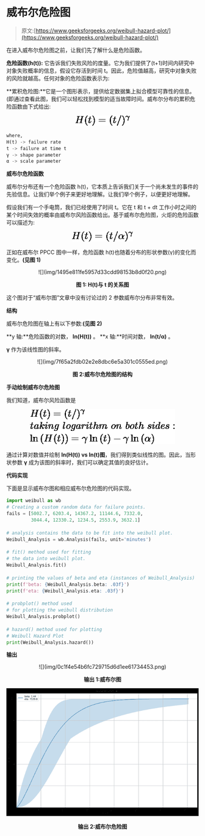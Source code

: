 # 威布尔危险图

> 原文:[https://www.geeksforgeeks.org/weibull-hazard-plot/](https://www.geeksforgeeks.org/weibull-hazard-plot/)

在进入威布尔危险图之前，让我们先了解什么是危险函数。

**危险函数(h(t)):** 它告诉我们失败风险的度量。它为我们提供了(t+1)时间内研究中对象失败概率的信息，假设它存活到时间 t。因此，危险值越高，研究中对象失败的风险就越高。任何对象的危险函数表示为:

**累积危险图:**它是一个图形表示，提供给定数据集上拟合模型可靠性的信息。(即通过查看此图，我们可以轻松找到模型的适当故障时间。威布尔分布的累积危险函数由下式给出:

<center>

![H(t) = (t/α)^{\gamma}](img/5480062610aeb591b397200c0230aa89.png "Rendered by QuickLaTeX.com")

</center>

```py
where, 
H(t) -> failure rate
t -> failure at time t
γ -> shape parameter
α -> scale parameter
```

**威布尔危险函数**

威布尔分布还有一个危险函数 h(t)，它本质上告诉我们关于一个尚未发生的事件的先验信息。让我们举个例子来更好地理解。让我们举个例子，以便更好地理解。

假设我们有一个手电筒，我们已经使用了时间 t。它在 t 和 t + dt 工作小时之间的某个时间失效的概率由威布尔风险函数给出。基于威布尔危险图，火炬的危险函数可以描述为:

<center>

![H(t) = (t/ \alpha) ^ {\gamma}](img/6d65cb18dcd9c300c850a8656b7e3e0c.png "Rendered by QuickLaTeX.com")

</center>

正如在威布尔 PPCC 图中一样，危险函数 h(t)也随着分布的形状参数(γ)的变化而变化。**(见图 1)**

<center>
![](img/1495e811fe5957d33cdd98153b8d0f20.png)

**图 1: H(t)与 t 的关系图**

</center>

这个图对于“威布尔图”文章中没有讨论过的 2 参数威布尔分布非常有效。

**结构**

威布尔危险图在轴上有以下参数:**(见图 2)**

**y 轴:**危险函数的对数， **ln(H(t))** 。
**x 轴:**时间对数， **ln(t/α)** 。

**γ** 作为该线性图的斜率。

<center>
![](img/7f65a2fdb02e2e8dbc6e5a301c0555ed.png)

**图 2:威布尔危险图的结构**

</center>

**手动绘制威布尔危险图**

我们知道，威布尔风险函数是

<center>

![H(t) = (t/α)^{\gamma}  \\ taking\ logarithm\ on\ both\ sides: \\ \ln{(H(t))} = \gamma \ln{(t)} - \gamma \ln{(\alpha)}](img/c5da1ed710ba2bcccfd803eab67fd652.png "Rendered by QuickLaTeX.com")

</center>

通过计算对数值并绘制 **ln(H(t)) vs ln(t)图**，我们得到类似线性的图。因此，当形状参数 **γ** 成为该图的斜率时，我们可以确定其值的良好估计。

**代码实现**

下面是显示威布尔图和相应威布尔危险图的代码实现。

```py
import weibull as wb
# Creating a custom random data for failure points.
fails = [5002.7, 6203.4, 14367.2, 11144.6, 7332.0,
         3044.4, 12330.2, 1234.5, 2553.9, 3632.1]

# analysis contains the data to be fit into the weibull plot.
Weibull_Analysis = wb.Analysis(fails, unit='minutes')

# fit() method used for fitting 
# the data into weibull plot.
Weibull_Analysis.fit()

# printing the values of beta and eta (instances of Weibull_Analysis)
print(f'beta: {Weibull_Analysis.beta: .03f}')
print(f'eta: {Weibull_Analysis.eta: .03f}')

# probplot() method used 
# for plotting the weibull distribution
Weibull_Analysis.probplot()

# hazard() method used for plotting
# Weibull Hazard Plot
print(Weibull_Analysis.hazard())
```

**输出**

<center>
![](img/0c1f4e54b6fc729715d6d1ee61734453.png)

**输出 1:威布尔图**

![](img/9248fcd9331ce4249a6b554ac0a253c7.png)

**输出 2:威布尔危险图**

</center>